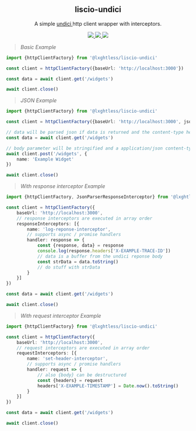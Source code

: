 <p align="center">
  <h2 align="center">liscio-undici</h2>
</p>

<p align="center">
	A simple
	<a href="https://github.com/nodejs/undici">
		undici
	</a>
	http client wrapper with interceptors.
</p>

<p align="center">
	<a href="https://www.npmjs.com/package/@lxghtless/liscio-undici">
		<img src="https://img.shields.io/npm/v/@lxghtless/liscio-undici?color=blue" />
	</a>
	<a href="https://www.typescriptlang.org/">
		<img src="https://aleen42.github.io/badges/src/javascript.svg" />
	</a>
	<a href="https://eslint.org/">
		<img src="https://aleen42.github.io/badges/src/eslint.svg" />
	</a>
</p>

>  *Basic Example*

```ts
import {httpClientFactory} from '@lxghtless/liscio-undici'

const client = httpClientFactory({baseUrl: 'http://localhost:3000'})

const data = await client.get('/widgets')

await client.close()
```

>  *JSON Example*

```ts
import {httpClientFactory} from '@lxghtless/liscio-undici'

const client = httpClientFactory({baseUrl: 'http://localhost:3000', json: true})

// data will be parsed json if data is returned and the content-type header starts with application/json
const data = await client.get('/widgets')

// body parameter will be stringified and a application/json content-type header will be added
await client.post('/widgets', {
	name: 'Example Widget'
})

await client.close()
```


>  *With response interceptor Example*

```ts
import {httpClientFactory, JsonParserResponseInterceptor} from '@lxghtless/liscio-undici'

const client = httpClientFactory({
	baseUrl: 'http://localhost:3000',
	// response interceptors are executed in array order
	responseInterceptors: [{
		name: 'log-reponse-interceptor',
		// supports async / promise handlers
		handler: response => {
			const {response, data} = response
			console.log(response.headers['X-EXAMPLE-TRACE-ID'])
			// data is a buffer from the undici reponse body
			const strData = data.toString()
			// do stuff with strData
		}
	}]
})

const data = await client.get('/widgets')

await client.close()
```


>  *With request interceptor Example*

```ts
import {httpClientFactory} from '@lxghtless/liscio-undici'

const client = httpClientFactory({
	baseUrl: 'http://localhost:3000',
	// request interceptors are executed in array order
	requestInterceptors: [{
		name: 'set-header-interceptor',
		// supports async / promise handlers
		handler: request => {
			// also {body} can be destructured
			const {headers} = request
			headers['X-EXAMPLE-TIMESTAMP'] = Date.now().toString()
		}
	}]
})

const data = await client.get('/widgets')

await client.close()
```
